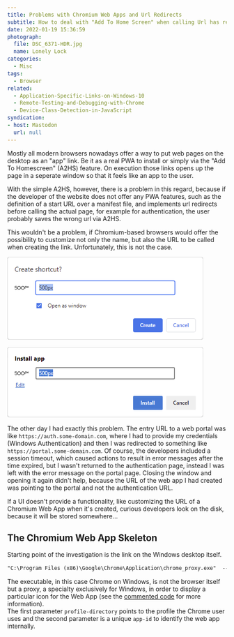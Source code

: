 ```yaml
---
title: Problems with Chromium Web Apps and Url Redirects
subtitle: How to deal with "Add To Home Screen" when calling Url has redirects
date: 2022-01-19 15:36:59
photograph:
  file: DSC_6371-HDR.jpg
  name: Lonely Lock
categories:
  - Misc
tags:
  - Browser
related:
  - Application-Specific-Links-on-Windows-10
  - Remote-Testing-and-Debugging-with-Chrome
  - Device-Class-Detection-in-JavaScript
syndication:
- host: Mastodon
  url: null
---
```


Mostly all modern browsers nowadays offer a way to put web pages on the desktop as an "app" link. Be it as a real PWA to install or simply via the "Add To Homescreen" (A2HS) feature. On execution those links opens up the page in a seperate window so that it feels like an app to the user.

With the simple A2HS, however, there is a problem in this regard, because if the developer of the website does not offer any PWA features, such as the definition of a start URL over a manifest file, and implements url redirects before calling the actual page, for example for authentication, the user probably saves the wrong url via A2HS.

This wouldn't be a problem, if Chromium-based browsers would offer the possibility to customize not only the name, but also the URL to be called when creating the link. Unfortunately, this is not the case.

![Chrome: More Tools > Create Shortcut](Problems-with-Chromium-Web-Apps-and-Url-Redirects/chrome-create-shortcut.png)

![Edge: Apps > Install this site as an app](Problems-with-Chromium-Web-Apps-and-Url-Redirects/edge-install-app.png)

<!-- more -->

The other day I had exactly this problem. The entry URL to a web portal was like ``https://auth.some-domain.com``, where I had to provide my credentials (Windows Authentication) and then I was redirected to something like ``https://portal.some-domain.com``. Of course, the developers included a session timeout, which caused actions to result in error messages after the time expired, but I wasn't returned to the authentication page, instead I was left with the error message on the portal page. Closing the window and opening it again didn't help, because the URL of the web app I had created was pointing to the portal and not the authentication URL.

If a UI doesn't provide a functionality, like customizing the URL of a Chromium Web App when it's created, curious developers look on the disk, because it will be stored somewhere...

## The Chromium Web App Skeleton

Starting point of the investigation is the link on the Windows desktop itself.

```txt
"C:\Program Files (x86)\Google\Chrome\Application\chrome_proxy.exe"  --profile-directory=Default --app-id=lmfpdgnbfjnnpcjlfgejladkdlhgckbo
```

The executable, in this case Chrome on Windows, is not the browser itself but a proxy, a specialty exclusively for Windows, in order to display a particular icon for the Web App (see the [commented code](https://chromium.googlesource.com/chromium/src/+/HEAD/chrome/chrome_proxy/chrome_proxy_main_win.cc) for more information).  
The first parameter ``profile-directory`` points to the profile the Chrome user uses and the second parameter is a unique ``app-id`` to identify the web app internally.